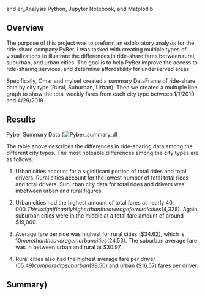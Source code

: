  and er_Analysis
Python, Jupyter Notebook, and Matplotlib

## Overview

The purpose of this project was to preform an exlploratory analysis for the ride-share company PyBer. I was tasked with creating multiple types of visualizations to illustrate the differences in ride-share fares between rural, suburban, and urban cities. The goal is to help PyBer improve the access to ride-sharing services, and determine affordability for underserved areas.

Specifically, Omar and mylsef created a summary DataFrame of ride-share data by city type (Rural, Suburban, Urban). Then we created a multuple line graph to show the total weekly fares from each city type between 1/1/2019 and 4/29/2019. 

## Results

Pyber Summary Data
(![Pyber_summary_df](https://user-images.githubusercontent.com/101427781/178148189-1a303e0a-966a-4b37-ba9a-0ae379165976.png)

The table above describes the differences in ride-sharing data among the different city types. The most noteable differences among the city types are as follows:

 1. Urban cities account for a siginificant portion of total rides and total drivers. Rural cities account for the lowest number of total total rides and total drivers.   Suburban city data for total rides and drivers was inbetween urban and rural figures.
  
 2. Urban cities had the highest amount of total fares at nearly $40,000. This is significantly higher than the average for rural cities ($4,328). Again, suburban cities were in the middle at a total fare amount of around $19,000.
  
 3. Average fare per ride was highest for rural cities ($34.62), which is $10 more than the average in urban cities ($24.53). The suburban average fare was in between urban and rural at $30.97.

 4. Rural cities also had the highest average fare per driver ($55.49) compared to suburban ($39.50) and urban ($16.57) fares per driver.
  
## Summary)

